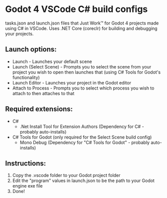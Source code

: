 # Godot 4 VSCode C# build configs

tasks.json and launch.json files that Just Work™ for Godot 4 projects made using C# in VSCode. Uses .NET Core (coreclr) for building and debugging your projects.

## Launch options:
- Launch - Launches your default scene
- Launch (Select Scene) - Prompts you to select the scene from your project you wish to open then launches that (using C# Tools for Godot's functionality)
- Launch Editor - Launches your project in the Godot editor
- Attach to Process - Prompts you to select which process you wish to attach to then attaches to that

## Required extensions:
- C#
  - .Net Install Tool for Extension Authors (Dependency for C# - probably auto-installs)
- C# Tools for Godot (only required for the Select Scene build config)
  - Mono Debug (Dependency for "C# Tools for Godot" - probably auto-installs)

## Instructions:
1. Copy the .vscode folder to your Godot project folder
2. Edit the "program" values in launch.json to be the path to your Godot engine exe file
3. Done!

